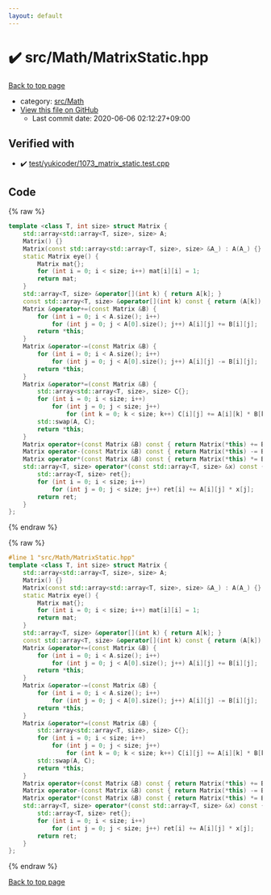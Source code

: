 ```yaml
---
layout: default
---
```


<!-- mathjax config similar to math.stackexchange -->
<script type="text/javascript" async
  src="https://cdnjs.cloudflare.com/ajax/libs/mathjax/2.7.5/MathJax.js?config=TeX-MML-AM_CHTML">
</script>
<script type="text/x-mathjax-config">
  MathJax.Hub.Config({
    TeX: { equationNumbers: { autoNumber: "AMS" }},
    tex2jax: {
      inlineMath: [ ['$','$'] ],
      processEscapes: true
    },
    "HTML-CSS": { matchFontHeight: false },
    displayAlign: "left",
    displayIndent: "2em"
  });
</script>

<script type="text/javascript" src="https://cdnjs.cloudflare.com/ajax/libs/jquery/3.4.1/jquery.min.js"></script>
<script src="https://cdn.jsdelivr.net/npm/jquery-balloon-js@1.1.2/jquery.balloon.min.js" integrity="sha256-ZEYs9VrgAeNuPvs15E39OsyOJaIkXEEt10fzxJ20+2I=" crossorigin="anonymous"></script>
<script type="text/javascript" src="../../../assets/js/copy-button.js"></script>
<link rel="stylesheet" href="../../../assets/css/copy-button.css" />


# :heavy_check_mark: src/Math/MatrixStatic.hpp

<a href="../../../index.html">Back to top page</a>

* category: <a href="../../../index.html#64f6d80a21cfb0c7e1026d02dde4f7fa">src/Math</a>
* <a href="{{ site.github.repository_url }}/blob/master/src/Math/MatrixStatic.hpp">View this file on GitHub</a>
    - Last commit date: 2020-06-06 02:12:27+09:00




## Verified with

* :heavy_check_mark: <a href="../../../verify/test/yukicoder/1073_matrix_static.test.cpp.html">test/yukicoder/1073_matrix_static.test.cpp</a>


## Code

<a id="unbundled"></a>
{% raw %}
```cpp
template <class T, int size> struct Matrix {
    std::array<std::array<T, size>, size> A;
    Matrix() {}
    Matrix(const std::array<std::array<T, size>, size> &A_) : A(A_) {}
    static Matrix eye() {
        Matrix mat{};
        for (int i = 0; i < size; i++) mat[i][i] = 1;
        return mat;
    }
    std::array<T, size> &operator[](int k) { return A[k]; }
    const std::array<T, size> &operator[](int k) const { return (A[k]); }
    Matrix &operator+=(const Matrix &B) {
        for (int i = 0; i < A.size(); i++)
            for (int j = 0; j < A[0].size(); j++) A[i][j] += B[i][j];
        return *this;
    }
    Matrix &operator-=(const Matrix &B) {
        for (int i = 0; i < A.size(); i++)
            for (int j = 0; j < A[0].size(); j++) A[i][j] -= B[i][j];
        return *this;
    }
    Matrix &operator*=(const Matrix &B) {
        std::array<std::array<T, size>, size> C{};
        for (int i = 0; i < size; i++)
            for (int j = 0; j < size; j++)
                for (int k = 0; k < size; k++) C[i][j] += A[i][k] * B[k][j];
        std::swap(A, C);
        return *this;
    }
    Matrix operator+(const Matrix &B) const { return Matrix(*this) += B; }
    Matrix operator-(const Matrix &B) const { return Matrix(*this) -= B; }
    Matrix operator*(const Matrix &B) const { return Matrix(*this) *= B; }
    std::array<T, size> operator*(const std::array<T, size> &x) const {
        std::array<T, size> ret{};
        for (int i = 0; i < size; i++)
            for (int j = 0; j < size; j++) ret[i] += A[i][j] * x[j];
        return ret;
    }
};

```
{% endraw %}

<a id="bundled"></a>
{% raw %}
```cpp
#line 1 "src/Math/MatrixStatic.hpp"
template <class T, int size> struct Matrix {
    std::array<std::array<T, size>, size> A;
    Matrix() {}
    Matrix(const std::array<std::array<T, size>, size> &A_) : A(A_) {}
    static Matrix eye() {
        Matrix mat{};
        for (int i = 0; i < size; i++) mat[i][i] = 1;
        return mat;
    }
    std::array<T, size> &operator[](int k) { return A[k]; }
    const std::array<T, size> &operator[](int k) const { return (A[k]); }
    Matrix &operator+=(const Matrix &B) {
        for (int i = 0; i < A.size(); i++)
            for (int j = 0; j < A[0].size(); j++) A[i][j] += B[i][j];
        return *this;
    }
    Matrix &operator-=(const Matrix &B) {
        for (int i = 0; i < A.size(); i++)
            for (int j = 0; j < A[0].size(); j++) A[i][j] -= B[i][j];
        return *this;
    }
    Matrix &operator*=(const Matrix &B) {
        std::array<std::array<T, size>, size> C{};
        for (int i = 0; i < size; i++)
            for (int j = 0; j < size; j++)
                for (int k = 0; k < size; k++) C[i][j] += A[i][k] * B[k][j];
        std::swap(A, C);
        return *this;
    }
    Matrix operator+(const Matrix &B) const { return Matrix(*this) += B; }
    Matrix operator-(const Matrix &B) const { return Matrix(*this) -= B; }
    Matrix operator*(const Matrix &B) const { return Matrix(*this) *= B; }
    std::array<T, size> operator*(const std::array<T, size> &x) const {
        std::array<T, size> ret{};
        for (int i = 0; i < size; i++)
            for (int j = 0; j < size; j++) ret[i] += A[i][j] * x[j];
        return ret;
    }
};

```
{% endraw %}

<a href="../../../index.html">Back to top page</a>

